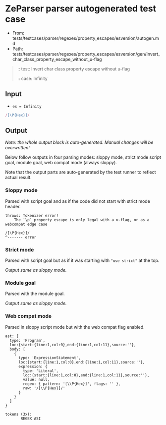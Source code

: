 # ZeParser parser autogenerated test case

- From: tests/testcases/parser/regexes/property_escapes/esversion/autogen.md
- Path: tests/testcases/parser/regexes/property_escapes/esversion/gen/Invert_char_class_property_escape_without_u-flag

> :: test: Invert char class property escape without u-flag
>
> :: case: Infinity

## Input

- `es = Infinity`

`````js
/[\P{Hex}]/
`````

## Output

_Note: the whole output block is auto-generated. Manual changes will be overwritten!_

Below follow outputs in four parsing modes: sloppy mode, strict mode script goal, module goal, web compat mode (always sloppy).

Note that the output parts are auto-generated by the test runner to reflect actual result.

### Sloppy mode

Parsed with script goal and as if the code did not start with strict mode header.

`````
throws: Tokenizer error!
    The `\p` property escape is only legal with a u-flag, or as a webcompat edge case

/[\P{Hex}]/
^------- error
`````

### Strict mode

Parsed with script goal but as if it was starting with `"use strict"` at the top.

_Output same as sloppy mode._

### Module goal

Parsed with the module goal.

_Output same as sloppy mode._

### Web compat mode

Parsed in sloppy script mode but with the web compat flag enabled.

`````
ast: {
  type: 'Program',
  loc:{start:{line:1,col:0},end:{line:1,col:11},source:''},
  body: [
    {
      type: 'ExpressionStatement',
      loc:{start:{line:1,col:0},end:{line:1,col:11},source:''},
      expression: {
        type: 'Literal',
        loc:{start:{line:1,col:0},end:{line:1,col:11},source:''},
        value: null,
        regex: { pattern: '[\\P{Hex}]', flags: '' },
        raw: '/[\\P{Hex}]/'
      }
    }
  ]
}

tokens (3x):
       REGEX ASI
`````


